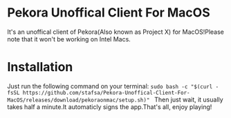 # Pekora Unoffical Client For MacOS
It's an unoffical client of Pekora(Also known as Project X) for MacOS!Please note that it won't be working on Intel Macs.
# Installation
Just run the following command on your terminal:
`sudo bash -c "$(curl -fsSL https://github.com/stafsa/Pekora-Unoffical-Client-For-MacOS/releases/download/pekoraonmac/setup.sh)" `
Then just wait, it usually takes half a minute.It automaticly signs the app.That's all, enjoy playing!
